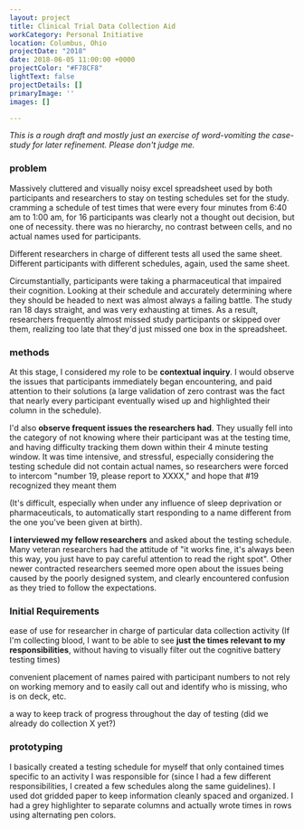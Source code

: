 ```yaml
---
layout: project
title: Clinical Trial Data Collection Aid
workCategory: Personal Initiative
location: Columbus, Ohio
projectDate: "2018"
date: 2018-06-05 11:00:00 +0000
projectColor: "#F78CF8"
lightText: false
projectDetails: []
primaryImage: ''
images: []

---
```

_This is a rough draft and mostly just an exercise of word-vomiting the case-study for later refinement. Please don't judge me._

### problem

Massively cluttered and visually noisy excel spreadsheet used by both participants and researchers to stay on testing schedules set for the study. cramming a schedule of test times that were every four minutes from 6:40 am to 1:00 am, for 16 participants was clearly not a thought out decision, but one of necessity. there was no hierarchy, no contrast between cells, and no actual names used for participants.

Different researchers in charge of different tests all used the same sheet. Different participants with different schedules, again, used the same sheet.

Circumstantially, participants were taking a pharmaceutical that impaired their cognition. Looking at their schedule and accurately determining where they should be headed to next was almost always a failing battle. The study ran 18 days straight, and was very exhausting at times. As a result, researchers frequently almost missed study participants or skipped over them, realizing too late that they'd just missed one box in the spreadsheet.

### methods

At this stage, I considered my role to be **contextual inquiry**. I would observe the issues that participants immediately began encountering, and paid attention to their solutions (a large validation of zero contrast was the fact that nearly every participant eventually wised up and highlighted their column in the schedule).

I'd also **observe frequent issues the researchers had**. They usually fell into the category of not knowing where their participant was at the testing time, and having difficulty tracking them down within their 4 minute testing window. It was time intensive, and stressful, especially considering the testing schedule did not contain actual names, so researchers were forced to intercom "number 19, please report to XXXX," and hope that #19 recognized they meant them

(It's difficult, especially when under any influence of sleep deprivation or pharmaceuticals, to automatically start responding to a name different from the one you've been given at birth).

**I interviewed my fellow researchers** and asked about the testing schedule. Many veteran researchers had the attitude of "it works fine, it's always been this way, you just have to pay careful attention to read the right spot". Other newer contracted researchers seemed more open about the issues being caused by the poorly designed system, and clearly encountered confusion as they tried to follow the expectations.

### Initial Requirements

ease of use for researcher in charge of particular data collection activity (If I'm collecting blood, I want to be able to see **just the times relevant to my responsibilities**, without having to visually filter out the cognitive battery testing times)

convenient placement of names paired with participant numbers to not rely on working memory and to easily call out and identify who is missing, who is on deck, etc. 

a way to keep track of progress throughout the day of testing (did we already do collection X yet?)

### prototyping

I basically created a testing schedule for myself that only contained times specific to an activity I was responsible for (since I had a few different responsibilities, I created a few schedules along the same guidelines). I used dot gridded paper to keep information cleanly spaced and organized. I had a grey highlighter to separate columns and actually wrote times in rows using alternating pen colors.